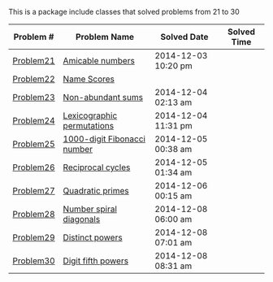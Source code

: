 This is a package include classes that solved problems from 21 to 30

|   Problem #   | Problem Name  |  Solved Date  |  Solved Time  |
| ------------- | ------------- | ------------- | ------------- |
|   [Problem21](https://github.com/tiger1993118/ProjectEuler/blob/master/ProjectEuler/src/Problem21to30/Problem21.java)   | [Amicable numbers](https://projecteuler.net/problem=21)  | 2014-12-03 10:20 pm |
|   [Problem22](https://github.com/tiger1993118/ProjectEuler/blob/master/ProjectEuler/src/Problem21to30/Problem22.java)   | [Name Scores](https://projecteuler.net/problem=22)  ||
|   [Problem23](https://github.com/tiger1993118/ProjectEuler/blob/master/ProjectEuler/src/Problem21to30/Problem23.java)   | [Non-abundant sums](https://projecteuler.net/problem=23)  | 2014-12-04 02:13 am |
|   [Problem24](https://github.com/tiger1993118/ProjectEuler/blob/master/ProjectEuler/src/Problem21to30/Problem24.java)   | [Lexicographic permutations](https://projecteuler.net/problem=24)  | 2014-12-04 11:31 pm |
|   [Problem25](https://github.com/tiger1993118/ProjectEuler/blob/master/ProjectEuler/src/Problem21to30/Problem25.java)   | [1000-digit Fibonacci number](https://projecteuler.net/problem=25)  | 2014-12-05 00:38 am |
|   [Problem26](https://github.com/tiger1993118/ProjectEuler/blob/master/ProjectEuler/src/Problem21to30/Problem26.java)   | [Reciprocal cycles](https://projecteuler.net/problem=26)  | 2014-12-05 01:34 am |
|   [Problem27](https://github.com/tiger1993118/ProjectEuler/blob/master/ProjectEuler/src/Problem21to30/Problem27.java)   | [Quadratic primes](https://projecteuler.net/problem=27)  | 2014-12-06 00:15 am |
|   [Problem28](https://github.com/tiger1993118/ProjectEuler/blob/master/ProjectEuler/src/Problem21to30/Problem28.java)   | [Number spiral diagonals](https://projecteuler.net/problem=28)  | 2014-12-08 06:00 am |
|   [Problem29](https://github.com/tiger1993118/ProjectEuler/blob/master/ProjectEuler/src/Problem21to30/Problem29.java)   | [Distinct powers](https://projecteuler.net/problem=29)  | 2014-12-08 07:01 am |
|   [Problem30](https://github.com/tiger1993118/ProjectEuler/blob/master/ProjectEuler/src/Problem21to30/Problem30.java)   | [Digit fifth powers](https://projecteuler.net/problem=30)  | 2014-12-08 08:31 am |
